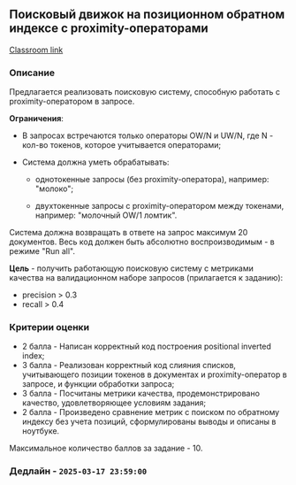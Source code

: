 ## Поисковый движок на позиционном обратном индексе с proximity-операторами

[Classroom link](https://classroom.google.com/c/NzYwNDUwMzEwMjMx/a/NzU1NTk3NTM4NjMy/details)


### Описание

Предлагается реализовать поисковую систему, способную работать с proximity-оператором в запросе.

**Ограничения**:

- В запросах встречаются только операторы OW/N и UW/N, где N - кол-во токенов, которое учитывается операторами;

- Система должна уметь обрабатывать:

  - однотокенные запросы (без proximity-оператора), например: "молоко";

  - двухтокенные запросы с proximity-оператором между токенами, например: "молочный OW/1 ломтик".

Система должна возвращать в ответе на запрос максимум 20 документов. Весь код должен быть абсолютно воспроизводимым - в режиме "Run all". 

**Цель** - получить работающую поисковую систему с метриками качества на валидационном наборе запросов (прилагается к заданию):
- precision > 0.3
- recall > 0.4


### Критерии оценки

- 2 балла - Написан корректный код построения positional inverted index;
- 3 балла - Реализован корректный код слияния списков, учитывающего позиции токенов в документах и proximity-оператор в запросе, и функции обработки запроса;
- 3 балла - Посчитаны метрики качества, продемонстрировано качество, удовлетворяющее условиям задания;
- 2 балла - Произведено сравнение метрик с поиском по обратному индексу без учета позиций, сформулированы выводы и описаны в ноутбуке.

Максимальное количество баллов за задание - 10.


### Дедлайн - `2025-03-17 23:59:00`
